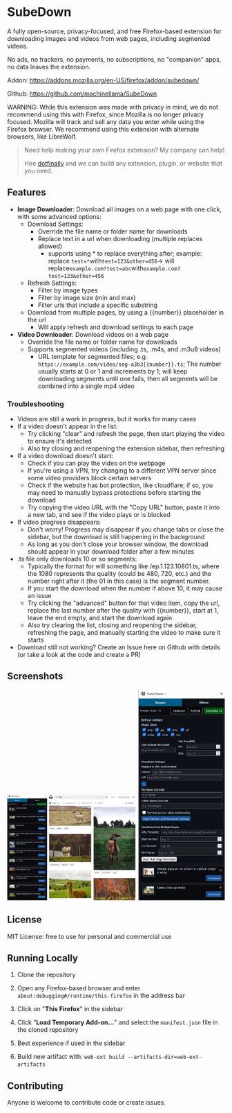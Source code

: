 # SubeDown

A fully open-source, privacy-focused, and free Firefox-based extension for downloading images and videos from web pages, including segmented videos.

No ads, no trackers, no payments, no subscriptions, no "companion" apps, no data leaves the extension.

Addon: https://addons.mozilla.org/en-US/firefox/addon/subedown/

Github: https://github.com/machinellama/SubeDown

WARNING: While this extension was made with privacy in mind, we do not recommend using this with Firefox, since Mozilla is no longer privacy focused. Mozilla will track and sell any data you enter while using the Firefox browser. We recommend using this extension with alternate browsers, like LibreWolf.

>Need help making your own Firefox extension? My company can help!
>
>Hire [dotfinally](https://dotfinally.com/en/contracting) and we can build any extension, plugin, or website that you need.

## Features

- **Image Downloader**: Download all images on a web page with one click, with some advanced options:
  - Download Settings:
    - Override the file name or folder name for downloads
    - Replace text in a url when downloading (multiple replaces allowed)
      - supports using * to replace everything after; example: replace `test=*`with`test=123&other=456`-> will replace`example.com?test=abc`with`example.com?test=123&other=456`
  - Refresh Settings:
    - Filter by image types
    - Filter by image size (min and max)
    - Filter urls that include a specific substring
  - Download from multiple pages, by using a {{number}} placeholder in the url
    - Will apply refresh and download settings to each page
- **Video Downloader**: Download videos on a web page
  - Override the file name or folder name for downloads
  - Supports segmented videos (including .ts, .m4s, and .m3u8 videos)
    - URL template for segmented files; e.g. `https://example.com/video/seg-a3b3{{number}}.ts`; The number usually starts at 0 or 1 and increments by 1; will keep downloading segments until one fails, then all segments will be combined into a single mp4 video

### Troubleshooting
  - Videos are still a work in progress, but it works for many cases
  - If a video doesn't appear in the list:
    - Try clicking "clear" and refresh the page, then start playing the video to ensure it's detected
    - Also try closing and reopening the extension sidebar, then refreshing
  - If a video download doesn't start:
    - Check if you can play the video on the webpage
    - If you're using a VPN, try changing to a different VPN server since some video providers block certain servers
    - Check if the website has bot protection, like cloudflare; if so, you may need to manually bypass protections before starting the download
    - Try copying the video URL with the "Copy URL" button, paste it into a new tab, and see if the video plays or is blocked
  - If video progress disappears:
    - Don't worry! Progress may disappear if you change tabs or close the sidebar, but the download is still happening in the background
    - As long as you don't close your browser window, the download should appear in your download folder after a few minutes
  - .ts file only downloads 10 or so segments:
    - Typically the format for will something like /ep.1.123.10801.ts, where the 1080 represents the quality (could be 480, 720, etc.) and the number right after it (the 01 in this case) is the segment number.
    - If you start the download when the number if above 10, it may cause an issue
    - Try clicking the "advanced" button for that video item, copy the url, replace the last number after the quality with {{number}}, start at 1, leave the end empty, and start the download again
    - Also try clearing the list, closing and reopening the sidebar, refreshing the page, and manually starting the video to make sure it starts
  - Download still not working? Create an Issue here on Github with details (or take a look at the code and create a PR)

## Screenshots

<img src="images/demo1.png" alt="Image List" width="300" />

<img src="images/demo2.png" alt="Advanced Options" width="200" />

## License

MIT License: free to use for personal and commercial use

## Running Locally

1. Clone the repository

2. Open any Firefox-based browser and enter `about:debugging#/runtime/this-firefox` in the address bar

3. Click on "**This Firefox**" in the sidebar

4. Click "**Load Temporary Add-on...**" and select the `manifest.json` file in the cloned repository

5. Best experience if used in the sidebar

6. Build new artifact with: `web-ext build --artifacts-dir=web-ext-artifacts`

## Contributing

Anyone is welcome to contribute code or create issues.
